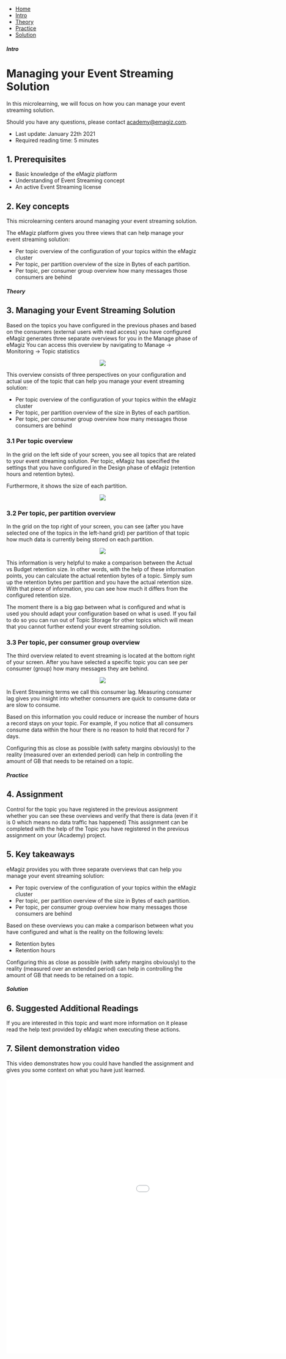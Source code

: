<div class="ez-academy">
	<div class="ez-academy__body">
		<main class="micro-learning">
		<ul class="doc-nav">
			<li class="doc-nav__item"><a href="../../docs/microlearning/crashcourse-eventstreaming-index" class="doc-nav__link">Home</a></li>
			<li class="doc-nav__item"><a href="#intro" class="doc-nav__link">Intro</a></li>
			<li class="doc-nav__item"><a href="#theory" class="doc-nav__link">Theory</a></li>
			<li class="doc-nav__item"><a href="#practice" class="doc-nav__link">Practice</a></li>
			<li class="doc-nav__item"><a href="#solution" class="doc-nav__link">Solution</a></li>
		</ul>

<div class="doc">

##### Intro

# Managing your Event Streaming Solution

In this microlearning, we will focus on how you can manage your event streaming solution.

Should you have any questions, please contact academy@emagiz.com.

- Last update: January 22th 2021
- Required reading time: 5 minutes

## 1. Prerequisites
- Basic knowledge of the eMagiz platform
- Understanding of Event Streaming concept
- An active Event Streaming license

## 2. Key concepts
This microlearning centers around managing your event streaming solution.

The eMagiz platform gives you three views that can help manage your event streaming solution:

- Per topic overview of the configuration of your topics within the eMagiz cluster
- Per topic, per partition overview of the size in Bytes of each partition.
- Per topic, per consumer group overview how many messages those consumers are behind

##### Theory

## 3. Managing your Event Streaming Solution

Based on the topics you have configured in the previous phases and based on the consumers (external users with read access) you have configured eMagiz generates three separate overviews for you in the Manage phase of eMagiz
You can access this overview by navigating to Manage -> Monitoring -> Topic statistics

<p align="center"><img src="../../img/microlearning/crashcourse-eventstreaming-managing-your-event-streaming-solution--topic-statistics-overview.png"></p>

This overview consists of three perspectives on your configuration and actual use of the topic that can help you manage your event streaming solution:

- Per topic overview of the configuration of your topics within the eMagiz cluster
- Per topic, per partition overview of the size in Bytes of each partition.
- Per topic, per consumer group overview how many messages those consumers are behind

### 3.1 Per topic overview

In the grid on the left side of your screen, you see all topics that are related to your event streaming solution. 
Per topic, eMagiz has specified the settings that you have configured in the Design phase of eMagiz (retention hours and retention bytes).

Furthermore, it shows the size of each partition.

<p align="center"><img src="../../img/microlearning/crashcourse-eventstreaming-managing-your-event-streaming-solution--topic-statistics-config.png"></p>


### 3.2 Per topic, per partition overview

In the grid on the top right of your screen, you can see (after you have selected one of the topics in the left-hand grid) per partition of that topic how much data is currently being stored on each partition.

<p align="center"><img src="../../img/microlearning/crashcourse-eventstreaming-managing-your-event-streaming-solution--topic-statistics-partition-size.png"></p>

This information is very helpful to make a comparison between the Actual vs Budget retention size. 
In other words, with the help of these information points, you can calculate the actual retention bytes of a topic. 
Simply sum up the retention bytes per partition and you have the actual retention size.
With that piece of information, you can see how much it differs from the configured retention size. 

The moment there is a big gap between what is configured and what is used you should adapt your configuration based on what is used.
If you fail to do so you can run out of Topic Storage for other topics which will mean that you cannot further extend your event streaming solution.


### 3.3 Per topic, per consumer group overview

The third overview related to event streaming is located at the bottom right of your screen. After you have selected a specific topic you can see per consumer (group) how many messages they are behind.

<p align="center"><img src="../../img/microlearning/crashcourse-eventstreaming-managing-your-event-streaming-solution--topic-statistics-partition-consumer-lag.png"></p>

In Event Streaming terms we call this consumer lag. Measuring consumer lag gives you insight into whether consumers are quick to consume data or are slow to consume.

Based on this information you could reduce or increase the number of hours a record stays on your topic.
For example, if you notice that all consumers consume data within the hour there is no reason to hold that record for 7 days.

Configuring this as close as possible (with safety margins obviously) to the reality (measured over an extended period) can help in controlling the amount of GB that needs to be retained on a topic.

##### Practice

## 4. Assignment

Control for the topic you have registered in the previous assignment whether you can see these overviews and verify that there is data (even if it is 0 which means no data traffic has happened)
This assignment can be completed with the help of the Topic you have registered in the previous assignment on your (Academy) project.

## 5. Key takeaways

eMagiz provides you with three separate overviews that can help you manage your event streaming solution:

- Per topic overview of the configuration of your topics within the eMagiz cluster
- Per topic, per partition overview of the size in Bytes of each partition.
- Per topic, per consumer group overview how many messages those consumers are behind

Based on these overviews you can make a comparison between what you have configured and what is the reality on the following levels:

- Retention bytes
- Retention hours

Configuring this as close as possible (with safety margins obviously) to the reality (measured over an extended period) can help in controlling the amount of GB that needs to be retained on a topic.

##### Solution

## 6. Suggested Additional Readings

If you are interested in this topic and want more information on it please read the help text provided by eMagiz when executing these actions.

## 7. Silent demonstration video

This video demonstrates how you could have handled the assignment and gives you some context on what you have just learned.

<iframe width="1280" height="720" src="../../vid/microlearning/crashcourse-eventstreaming-managing-your-event-streaming-solution.mp4" frameborder="0" allow="accelerometer; autoplay; clipboard-write; encrypted-media; gyroscope; picture-in-picture" allowfullscreen></iframe>

</div>
</main>
</div>
</div>